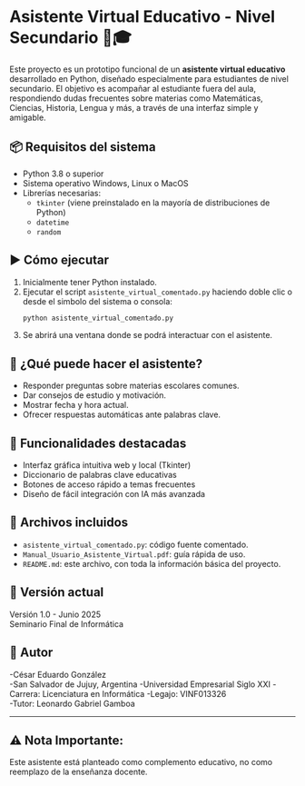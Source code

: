 # Asistente Virtual Educativo - Nivel Secundario 🧠🎓

Este proyecto es un prototipo funcional de un **asistente virtual educativo** desarrollado en Python, diseñado especialmente para estudiantes de nivel secundario. El objetivo es acompañar al estudiante fuera del aula, respondiendo dudas frecuentes sobre materias como Matemáticas, Ciencias, Historia, Lengua y más, a través de una interfaz simple y amigable.

## 📦 Requisitos del sistema

- Python 3.8 o superior
- Sistema operativo Windows, Linux o MacOS
- Librerías necesarias:
  - `tkinter` (viene preinstalado en la mayoría de distribuciones de Python)
  - `datetime`
  - `random`

## ▶️ Cómo ejecutar

1. Inicialmente tener Python instalado.
2. Ejecutar el script `asistente_virtual_comentado.py` haciendo doble clic o desde el simbolo del sistema o consola:
   ```bash
   python asistente_virtual_comentado.py
   ```
3. Se abrirá una ventana donde se podrá interactuar con el asistente.

## 💬 ¿Qué puede hacer el asistente?

- Responder preguntas sobre materias escolares comunes.
- Dar consejos de estudio y motivación.
- Mostrar fecha y hora actual.
- Ofrecer respuestas automáticas ante palabras clave.

## 📌 Funcionalidades destacadas

- Interfaz gráfica intuitiva web y local (Tkinter)
- Diccionario de palabras clave educativas
- Botones de acceso rápido a temas frecuentes
- Diseño de fácil integración con IA más avanzada

## 📁 Archivos incluidos

- `asistente_virtual_comentado.py`: código fuente comentado.
- `Manual_Usuario_Asistente_Virtual.pdf`: guía rápida de uso.
- `README.md`: este archivo, con toda la información básica del proyecto.

## 🧪 Versión actual

Versión 1.0 - Junio 2025  
Seminario Final de Informática

## 👤 Autor

-César Eduardo González  
-San Salvador de Jujuy, Argentina 
-Universidad Empresarial Siglo XXI
-Carrera: Licenciatura en Informática
-Legajo: VINF013326  
-Tutor: Leonardo Gabriel Gamboa

---
## ⚠️ Nota Importante: 

Este asistente está planteado como complemento educativo, no como reemplazo de la enseñanza docente.

